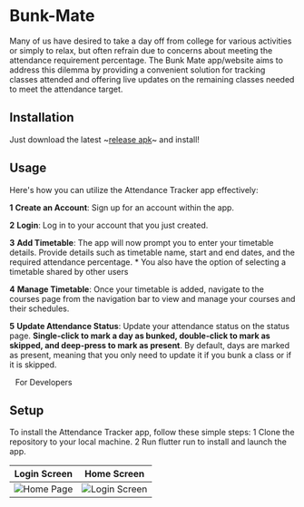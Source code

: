 # Bunk-Mate

Many of us have desired to take a day off from college for various activities or simply to relax, but often refrain due to concerns about meeting the attendance requirement percentage. The Bunk Mate app/website aims to address this dilemma by providing a convenient solution for tracking classes attended and offering live updates on the remaining classes needed to meet the attendance target.
## Installation

Just download the latest ~[release apk](https://github.com/Bunk-Mate/Mobile-App/releases/latest/download/app-release.apk)~ and install!
## Usage

Here's how you can utilize the Attendance Tracker app effectively:

**1** **Create an Account**: Sign up for an account within the app.

**2** **Login**: Log in to your account that you just created.

**3** **Add Timetable**: The app will now prompt you to enter your timetable details. Provide details such as timetable name, start and end dates, and the required attendance percentage.
	* You also have the option of selecting a timetable shared by other users
 
**4** **Manage Timetable**: Once your timetable is added, navigate to the courses page from the navigation bar to view and manage your courses and their schedules.

**5** **Update Attendance Status**: Update your attendance status on the status page. **Single-click to mark a day as bunked, double-click to mark as skipped, and deep-press to mark as present**. By default, days are marked as present, meaning that you only need to update it if you bunk a class or if it is skipped.


⠀For Developers

## Setup

To install the Attendance Tracker app, follow these simple steps:
1 Clone the repository to your local machine.
2 Run flutter run to install and launch the app.


| Login Screen | Home Screen |
|-----------|--------------|
| ![Home Page](https://github.com/user-attachments/assets/4644645c-1f32-493d-a8c3-bc3a5304e70d) | ![Login Screen](https://github.com/user-attachments/assets/ddc269ca-cb80-441d-a5e2-b17d034393b6) |






